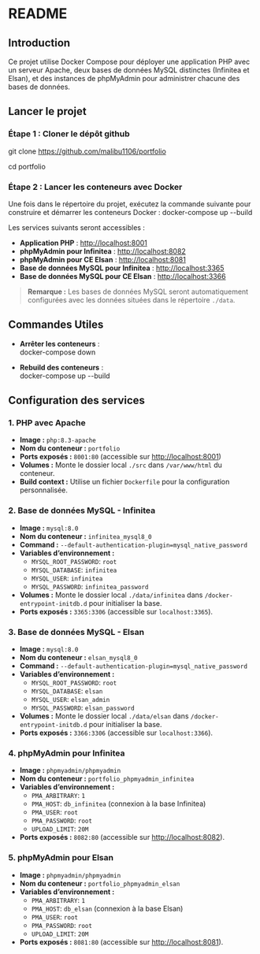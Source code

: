 # README

## Introduction

Ce projet utilise Docker Compose pour déployer une application PHP avec un serveur Apache, deux bases de données MySQL distinctes (Infinitea et Elsan), et des instances de phpMyAdmin pour administrer chacune des bases de données.


## Lancer le projet

### Étape 1 : Cloner le dépôt github 
   git clone https://github.com/malibu1106/portfolio



   
   cd portfolio
### Étape 2 : Lancer les conteneurs avec Docker



Une fois dans le répertoire du projet, exécutez la commande suivante pour construire et démarrer les conteneurs Docker :
docker-compose up --build


Les services suivants seront accessibles :


- **Application PHP** : [http://localhost:8001](http://localhost:8001)
- **phpMyAdmin pour Infinitea** : [http://localhost:8082](http://localhost:8082)
- **phpMyAdmin pour CE Elsan** : [http://localhost:8081](http://localhost:8081)
- **Base de données MySQL pour Infinitea** : [http://localhost:3365](http://localhost:3365)
- **Base de données MySQL pour CE Elsan** : [http://localhost:3366](http://localhost:3366)


> **Remarque :** Les bases de données MySQL seront automatiquement configurées avec les données situées dans le répertoire `./data`.

## Commandes Utiles


- **Arrêter les conteneurs** :  
  docker-compose down


- **Rebuild des conteneurs** :  
  docker-compose up --build

## Configuration des services

### 1. PHP avec Apache
- **Image :** `php:8.3-apache`
- **Nom du conteneur :** `portfolio`
- **Ports exposés :** `8001:80` (accessible sur [http://localhost:8001](http://localhost:8001))
- **Volumes :** Monte le dossier local `./src` dans `/var/www/html` du conteneur.
- **Build context :** Utilise un fichier `Dockerfile` pour la configuration personnalisée.

### 2. Base de données MySQL - Infinitea
- **Image :** `mysql:8.0`
- **Nom du conteneur :** `infinitea_mysql8_0`
- **Command :** `--default-authentication-plugin=mysql_native_password`
- **Variables d’environnement :**
  - `MYSQL_ROOT_PASSWORD`: `root`
  - `MYSQL_DATABASE`: `infinitea`
  - `MYSQL_USER`: `infinitea`
  - `MYSQL_PASSWORD`: `infinitea_password`
- **Volumes :** Monte le dossier local `./data/infinitea` dans `/docker-entrypoint-initdb.d` pour initialiser la base.
- **Ports exposés :** `3365:3306` (accessible sur `localhost:3365`).

### 3. Base de données MySQL - Elsan
- **Image :** `mysql:8.0`
- **Nom du conteneur :** `elsan_mysql8_0`
- **Command :** `--default-authentication-plugin=mysql_native_password`
- **Variables d’environnement :**
  - `MYSQL_ROOT_PASSWORD`: `root`
  - `MYSQL_DATABASE`: `elsan`
  - `MYSQL_USER`: `elsan_admin`
  - `MYSQL_PASSWORD`: `elsan_password`
- **Volumes :** Monte le dossier local `./data/elsan` dans `/docker-entrypoint-initdb.d` pour initialiser la base.
- **Ports exposés :** `3366:3306` (accessible sur `localhost:3366`).

### 4. phpMyAdmin pour Infinitea
- **Image :** `phpmyadmin/phpmyadmin`
- **Nom du conteneur :** `portfolio_phpmyadmin_infinitea`
- **Variables d’environnement :**
  - `PMA_ARBITRARY`: `1`
  - `PMA_HOST`: `db_infinitea` (connexion à la base Infinitea)
  - `PMA_USER`: `root`
  - `PMA_PASSWORD`: `root`
  - `UPLOAD_LIMIT`: `20M`
- **Ports exposés :** `8082:80` (accessible sur [http://localhost:8082](http://localhost:8082)).

### 5. phpMyAdmin pour Elsan
- **Image :** `phpmyadmin/phpmyadmin`
- **Nom du conteneur :** `portfolio_phpmyadmin_elsan`
- **Variables d’environnement :**
  - `PMA_ARBITRARY`: `1`
  - `PMA_HOST`: `db_elsan` (connexion à la base Elsan)
  - `PMA_USER`: `root`
  - `PMA_PASSWORD`: `root`
  - `UPLOAD_LIMIT`: `20M`
- **Ports exposés :** `8081:80` (accessible sur [http://localhost:8081](http://localhost:8081)).
